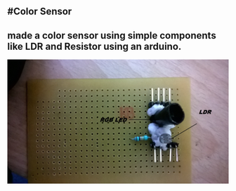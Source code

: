 #Color Sensor
---
made a color sensor using simple components like LDR and Resistor using an arduino.
---
![module](WP_20160122_001.jpg)